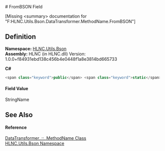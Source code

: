 ﻿<document xml:space="preserve">
<file name="F_HLNC_Utils_Bson_DataTransformer_MethodName_FromBSON" /># FromBSON Field<span id="PageHeader"> </span>


\[Missing &lt;summary&gt; documentation for "F:HLNC.Utils.Bson.DataTransformer.MethodName.FromBSON"\]

<SectionTitle xml:space="preserve">

## Definition
</SectionTitle>**Namespace:** <a href="N_HLNC_Utils_Bson">HLNC.Utils.Bson</a>  
**Assembly:** HLNC (in HLNC.dll) Version: 1.0.0+f84931ebd138c456b4e0448f1a8e3814bd665733

**C#**
``` C#
<span class="keyword">public</span> <span class="keyword">static</span> <span class="keyword">readonly</span> <span class="identifier">StringName</span> <span class="identifier">FromBSON</span>
```

<SectionTitle xml:space="preserve">

#### Field Value
</SectionTitle><span class="noLink">StringName</span><SectionTitle xml:space="preserve">

## See Also
<span id="seeAlso"> </span></SectionTitle><SectionTitle xml:space="preserve">

#### Reference
</SectionTitle><a href="T_HLNC_Utils_Bson_DataTransformer_MethodName">DataTransformer<span class="languageSpecificText"><span class="cs">.</span><span class="vb">.</span><span class="cpp">::</span><span class="nu">.</span><span class="fs">.</span></span>MethodName Class</a>  
<a href="N_HLNC_Utils_Bson">HLNC.Utils.Bson Namespace</a>  
</document>